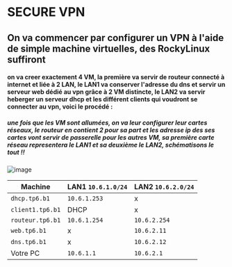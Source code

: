 #                                         SECURE VPN

##    On va commencer par configurer un VPN à l'aide de simple machine virtuelles, des RockyLinux suffiront


#### on va creer exactement 4 VM, la première va servir de routeur connecté à internet et liée à 2 LAN, le LAN1 va conserver l'adresse du dns et servir un serveur web dédié au vpn grâce à 2 VM distincte, le LAN2 va servir heberger un serveur dhcp et les différent clients qui voudront se connecter au vpn, voici le procédé :

##### une fois que les VM sont allumées, on va leur configurer leur cartes réseaux, le routeur en contient 2 pour sa part et les adresse ip des ses cartes vont servir de passerelle pour les autres VM, sa première carte réseau representera le LAN1 et sa deuxième le LAN2, schématisons le tout !!

![image](files://C:\Users\ahang\Downloads\lab1_tp6.drawio(1).svg)

| Machine          | LAN1 `10.6.1.0/24` | LAN2 `10.6.2.0/24` |
|------------------|--------------------|--------------------|
| `dhcp.tp6.b1`    | `10.6.1.253`       | x                  |
| `client1.tp6.b1` | DHCP               | x                  |
| `routeur.tp6.b1`  | `10.6.1.254`       | `10.6.2.254`       |
| `web.tp6.b1`     | x                  | `10.6.2.11`        |
| `dns.tp6.b1`     | x                  | `10.6.2.12`        |
| Votre PC         | `10.6.1.1`         | `10.6.2.1`         |